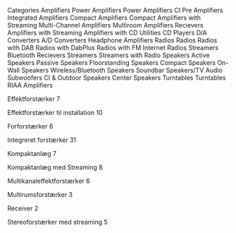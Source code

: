 Categories
    Amplifiers
        Power Amplifiers
        Power Amplifiers CI
        Pre Amplifiers
        Integrated Amplifiers
        Compact Amplifiers
        Compact Amplifiers with Streaming
        Multi-Channel Amplifiers
        Multiroom Amplifiers
        Recievers
        Amplifiers with Streaming
        Amplifiers with CD
    Utilities
        CD Players
        D/A Converters
        A/D Converters
        Headphone Amplifiers
    Radios
        Radios
        Radios with DAB
        Radios with DabPlus
        Radios with FM
        Internet Radios
    Streamers
        Bluetooth Recievers
        Streamers
        Streamers with Radio
    Speakers
        Active Speakers
        Passive Speakers
        Floorstanding Speakers
        Compact Speakers
        On-Wall Speakers
        Wireless/Bluetooth Speakers
        Soundbar Speakers/TV Audio
        Subwoofers
        CI & Outdoor Speakers
        Center Speakers
    Turntables
        Turntables
        RIAA Amplifiers
    


    


Effektforstærker
7

Effektforstærker til installation
10

Forforstærker
6

Integreret forstærker
31

Kompaktanlæg
7

Kompaktanlæg med Streaming
8

Multikanaleffektforstærker
6

Multirumsforstærker
3

Receiver
2

Stereoforstærker med streaming
5